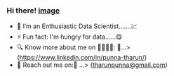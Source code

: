 ### Hi there! [image](https://user-images.githubusercontent.com/112575126/232457477-f5022c25-89f7-47ef-b7c3-20de7fb51cb5.png)


- 🔭 I’m an Enthusiastic Data Scientist.......💹
- ⚡ Fun fact: I'm hungry for data......😋
- 🔍 Know more about me on 🫱🏼‍🫲🏼: 🔗...> (https://www.linkedin.com/in/punna-tharun/)
- 📧 Reach out me on:📧 ...> (tharunpunna@gmail.com)

<!--
**PUNNA-THARUN/PUNNA-THARUN** is a ✨ _special_ ✨ repository because its `README.md` (this file) appears on your GitHub profile.

Here are some ideas to get you started:

- 🔭 I’m currently working on ...
- 🌱 I’m currently learning ...
- 👯 I’m looking to collaborate on ...
- 🤔 I’m looking for help with ...
- 💬 Ask me about ...
- 📫 How to reach me: ...
- 😄 Pronouns: ...
- ⚡ Fun fact: ...
-->
